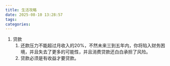 ```yaml
---
title: 生活攻略
date: 2025-08-10 13:28:57
tags:
categories:
---
```

1. 贷款
   1. 还款压力不能超过月收入的20%，不然未来三到五年内，你将陷入财务困境，并且失去了更多的可能性，并且消费贷款还白白承担了风险。
   2. 贷款必须是有收益才要贷款。

